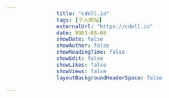 ---
                title: "cdell.io"
                tags: [个人网站]
                externalUrl: "https://cdell.io"
                date: 9983-08-08
                showDate: false
                showAuthor: false
                showReadingTime: false
                showEdit: false
                showLikes: false
                showViews: false
                layoutBackgroundHeaderSpace: false
                ---

